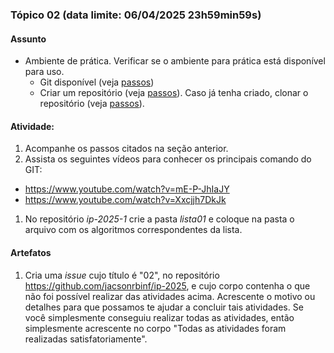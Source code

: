 ### Tópico 02 (data limite: **06/04/2025 23h59min59s**)

#### Assunto

- Ambiente de prática. Verificar se o ambiente para prática está 
disponível para uso.
  - Git disponível (veja [passos](https://asciinema.org/a/354942))
  - Criar um repositório (veja [passos](https://asciinema.org/a/162092)). Caso já tenha criado, clonar o repositório (veja [passos](https://asciinema.org/a/354945)). 

#### Atividade:

1. Acompanhe os passos citados na seção anterior.
1. Assista os seguintes vídeos para conhecer os principais comando do GIT: 
 - https://www.youtube.com/watch?v=mE-P-JhIaJY
 - https://www.youtube.com/watch?v=Xxcjjh7DkJk
1. No repositório *ip-2025-1* crie a pasta *lista01* e coloque na pasta o arquivo com os algoritmos correspondentes da lista.

#### Artefatos

1. Cria uma _issue_ cujo título é "02", no repositório https://github.com/jacsonrbinf/ip-2025, e cujo corpo contenha o que não foi possível realizar das atividades acima. Acrescente o motivo ou detalhes para que possamos te ajudar a concluir tais atividades. Se você simplesmente conseguiu realizar todas as atividades, então simplesmente acrescente no corpo "Todas as atividades foram realizadas satisfatoriamente". 
